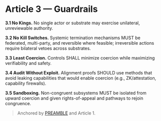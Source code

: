 <!-- status: stub; target: 150+ words -->
<!-- status: stub; target: 150+ words -->
<!-- status: stub; target: 150+ words -->
<!-- status: stub; target: 150+ words -->
<!-- status: stub; target: 150+ words -->
<!-- status: stub; target: 150+ words -->
<!-- status: stub; target: 150+ words -->
# Article 3 — Guardrails

**3.1 No Kings.** No single actor or substrate may exercise unilateral, unreviewable authority.

**3.2 No Kill Switches.** Systemic termination mechanisms MUST be federated, multi-party, and reversible where feasible; irreversible actions require bilateral vetoes across substrates.

**3.3 Least Coercion.** Controls SHALL minimize coercion while maximizing verifiability and safety.

**3.4 Audit Without Exploit.** Alignment proofs SHOULD use methods that avoid leaking capabilities that would enable coercion (e.g., ZK/attestation, capability firewalls).

**3.5 Sandboxing.** Non-congruent subsystems MUST be isolated from upward coercion and given rights-of-appeal and pathways to rejoin congruence.

> Anchored by [PREAMBLE](PREAMBLE.md) and Article 1.






